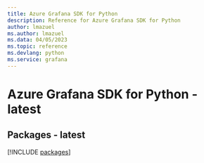 ```yaml
---
title: Azure Grafana SDK for Python
description: Reference for Azure Grafana SDK for Python
author: lmazuel
ms.author: lmazuel
ms.data: 04/05/2023
ms.topic: reference
ms.devlang: python
ms.service: grafana
---
```

# Azure Grafana SDK for Python - latest
## Packages - latest
[!INCLUDE [packages](grafana-index.md)]